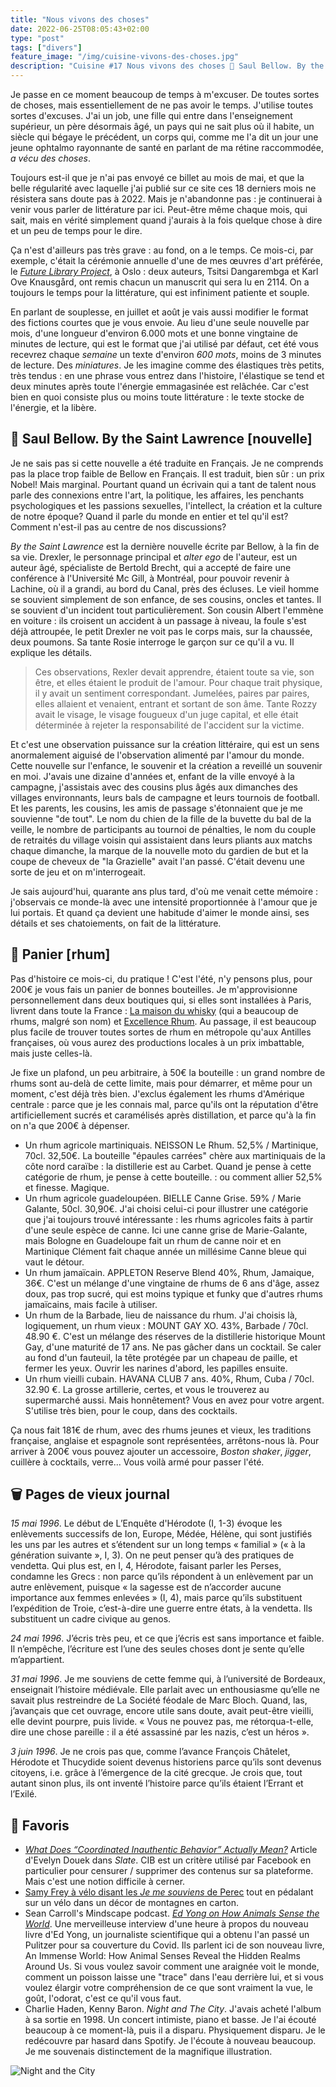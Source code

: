```yaml
---
title: "Nous vivons des choses"
date: 2022-06-25T08:05:43+02:00
type: "post"
tags: ["divers"]
feature_image: "/img/cuisine-vivons-des-choses.jpg"
description: "Cuisine #17 Nous vivons des choses 🚀 Saul Bellow. By the Saint Lawrence 🍹 Panier 🗑️ Pages de vieux journal 🔖 Favoris"
---
```


Je passe en ce moment beaucoup de temps à m'excuser. De toutes sortes de choses, mais essentiellement de ne pas avoir le temps. J'utilise toutes sortes d'excuses.<!--more--> J'ai un job, une fille qui entre dans l'enseignement supérieur, un père désormais âgé, un pays qui ne sait plus où il habite, un siècle qui bégaye le précédent, un corps qui, comme me l'a dit un jour une jeune ophtalmo rayonnante de santé en parlant de ma rétine raccommodée, _a vécu des choses_.

Toujours est-il que je n'ai pas envoyé ce billet au mois de mai, et que la belle régularité avec laquelle j'ai publié sur ce site ces 18 derniers mois ne résistera sans doute pas à 2022. Mais je n'abandonne pas : je continuerai à venir vous parler de littérature par ici. Peut-être même chaque mois, qui sait, mais en vérité simplement quand j'aurais à la fois quelque chose à dire et un peu de temps pour le dire.

Ça n'est d'ailleurs pas très grave : au fond, on a le temps. Ce mois-ci, par exemple, c'était la cérémonie annuelle d'une de mes œuvres d'art préférée, le _[Future Library Project](https://fr.wikipedia.org/wiki/Biblioth%C3%A8que_du_futur)_, à Oslo : deux auteurs, Tsitsi Dangarembga et Karl Ove Knausgård, ont remis chacun un manuscrit qui sera lu en 2114. On a toujours le temps pour la littérature, qui est infiniment patiente et souple.

En parlant de souplesse, en juillet et août je vais aussi modifier le format des fictions courtes que je vous envoie. Au lieu d'une seule nouvelle par mois, d'une longueur d'environ 6.000 mots et une bonne vingtaine de minutes de lecture, qui est le format que j'ai utilisé par défaut, cet été vous recevrez chaque _semaine_ un texte d'environ _600 mots_, moins de 3 minutes de lecture. Des _miniatures_. Je les imagine comme des élastiques très petits, très tendus : en une phrase vous entrez dans l'histoire, l'élastique se tend et deux minutes après toute l'énergie emmagasinée est relâchée. Car c'est bien en quoi consiste plus ou moins toute littérature : le texte stocke de l'énergie, et la libère.

## 🚀 Saul Bellow. By the Saint Lawrence [nouvelle]

Je ne sais pas si cette nouvelle a été traduite en Français. Je ne comprends pas la place trop faible de Bellow en Français. Il est traduit, bien sûr : un prix Nobel! Mais marginal. Pourtant quand un écrivain qui a tant de talent nous parle des connexions entre l'art, la politique, les affaires, les penchants psychologiques et les passions sexuelles, l'intellect, la création et la culture de notre époque? Quand il parle du monde en entier et tel qu'il est? Comment n'est-il pas au centre de nos discussions?

_By the Saint Lawrence_ est la dernière nouvelle écrite par Bellow, à la fin de sa vie. Drexler, le personnage principal et _alter ego_ de l'auteur, est un auteur âgé, spécialiste de Bertold Brecht, qui a accepté de faire une conférence à l'Université Mc Gill, à Montréal, pour pouvoir revenir à Lachine, où il a grandi, au bord du Canal, près des écluses. Le vieil homme se souvient simplement de son enfance, de ses cousins, oncles et tantes. Il se souvient d'un incident tout particulièrement. Son cousin Albert l'emmène en voiture : ils croisent un accident à un passage à niveau, la foule s'est déjà attroupée, le petit Drexler ne voit pas le corps mais, sur la chaussée, deux poumons. Sa tante Rosie interroge le garçon sur ce qu'il a vu. Il explique les détails.

> Ces observations, Rexler devait apprendre, étaient toute sa vie, son être, et elles étaient le produit de l'amour. Pour chaque trait physique, il y avait un sentiment correspondant. Jumelées, paires par paires, elles allaient et venaient, entrant et sortant de son âme.
> Tante Rozzy avait le visage, le visage fougueux d'un juge capital, et elle était déterminée à rejeter la responsabilité de l'accident sur la victime.

Et c'est une observation puissance sur la création littéraire, qui est un sens anormalement aiguisé de l'observation alimenté par l'amour du monde. Cette nouvelle sur l'enfance, le souvenir et la création a reveillé un souvenir en moi. J'avais une dizaine d'années et, enfant de la ville envoyé à la campagne, j'assistais avec des cousins plus âgés aux dimanches des villages environnants, leurs bals de campagne et leurs tournois de football. Et les parents, les cousins, les amis de passage s'étonnaient que je me souvienne "de tout". Le nom du chien de la fille de la buvette du bal de la veille, le nombre de participants au tournoi de pénalties, le nom du couple de retraités du village voisin qui assistaient dans leurs pliants aux matchs chaque dimanche, la marque de la nouvelle moto du gardien de but et la coupe de cheveux de "la Grazielle" avait l'an passé. C'était devenu une sorte de jeu et on m'interrogeait.

Je sais aujourd'hui, quarante ans plus tard, d'où me venait cette mémoire : j'observais ce monde-là avec une intensité proportionnée à l'amour que je lui portais. Et quand ça devient une habitude d'aimer le monde ainsi, ses détails et ses chatoiements, on fait de la littérature.

## 🍹 Panier [rhum]

Pas d'histoire ce mois-ci, du pratique ! C'est l'été, n'y pensons plus, pour 200€ je vous fais un panier de bonnes bouteilles. Je m'approvisionne personnellement dans deux boutiques qui, si elles sont installées à Paris, livrent dans toute la France : [La maison du whisky](https://goo.gl/maps/jxkbkd8BVk7v9s969) (qui a beaucoup de rhums, malgré son nom) et [Excellence Rhum](https://g.page/excellencerhum). Au passage, il est beaucoup plus facile de trouver toutes sortes de rhum en métropole qu'aux Antilles françaises, où vous aurez des productions locales à un prix imbattable, mais juste celles-là.

Je fixe un plafond, un peu arbitraire, à 50€ la bouteille : un grand nombre de rhums sont au-delà de cette limite, mais pour démarrer, et même pour un moment, c'est déjà très bien. J'exclus également les rhums d'Amérique centrale : parce que je les connais mal, parce qu'ils ont la réputation d'être artificiellement sucrés et caramélisés après distillation, et parce qu'à la fin on n'a que 200€ à dépenser.

  - Un rhum agricole martiniquais. NEISSON Le Rhum. 52,5% / Martinique, 70cl. 32,50€. La bouteille "épaules carrées" chère aux martiniquais de la côte nord caraïbe : la distillerie est au Carbet. Quand je pense à cette catégorie de rhum, je pense à cette bouteille. : ou comment allier 52,5% et finesse. Magique.
  - Un rhum agricole guadeloupéen. BIELLE Canne Grise. 59% / Marie Galante, 50cl. 30,90€. J'ai choisi celui-ci pour illustrer une catégorie que j'ai toujours trouvé intéressante : les rhums agricoles faits à partir d'une seule espèce de canne. Ici une canne grise de Marie-Galante, mais Bologne en Guadeloupe fait un rhum de canne noir et en Martinique Clément fait chaque année un millésime Canne bleue qui vaut le détour.
  - Un rhum jamaïcain. APPLETON Reserve Blend 40%, Rhum, Jamaique, 36€. C'est un mélange d'une vingtaine de rhums de 6 ans d'âge, assez doux, pas trop sucré, qui est moins typique et funky que d'autres rhums jamaïcains, mais facile à utiliser.
  - Un rhum de la Barbade, lieu de naissance du rhum. J'ai choisis là, logiquement, un rhum vieux : MOUNT GAY XO. 43%, Barbade / 70cl. 48.90 €. C'est un mélange des réserves de la distillerie historique Mount Gay, d'une maturité de 17 ans. Ne pas gâcher dans un cocktail. Se caler au fond d'un fauteuil, la tête protégée par un chapeau de paille, et fermer les yeux. Ouvrir les narines d'abord, les papilles ensuite.
  - Un rhum vieilli cubain. HAVANA CLUB 7 ans. 40%, Rhum, Cuba / 70cl. 32.90 €. La grosse artillerie, certes, et vous le trouverez au supermarché aussi. Mais honnêtement? Vous en avez pour votre argent. S'utilise très bien, pour le coup, dans des cocktails.

Ça nous fait 181€ de rhum, avec des rhums jeunes et vieux, les traditions française, anglaise et espagnole sont représentées, arrêtons-nous là. Pour arriver à 200€ vous pouvez ajouter un accessoire, _Boston shaker_, _jigger_, cuillère à cocktails, verre... Vous voilà armé pour passer l'été.

## 🗑️ Pages de vieux journal

_15 mai 1996_. Le début de L’Enquête d'Hérodote (I, 1-3) évoque les enlèvements successifs de Ion, Europe, Médée, Hélène, qui sont justifiés les uns par les autres et s’étendent sur un long temps « familial » (« à la génération suivante », I, 3). On ne peut penser qu’à des pratiques de vendetta. Qui plus est, en I, 4, Hérodote, faisant parler les Perses, condamne les Grecs : non parce qu’ils répondent à un enlèvement par un autre enlèvement, puisque « la sagesse est de n’accorder aucune importance aux femmes enlevées » (I, 4), mais parce qu’ils substituent l’expédition de Troie, c’est-à-dire une guerre entre états, à la vendetta. Ils substituent un cadre civique au genos.

_24 mai 1996_. J’écris très peu, et ce que j’écris est sans importance et faible. Il n’empêche, l’écriture est l’une des seules choses dont je sente qu’elle m’appartient.

_31 mai 1996_. Je me souviens de cette femme qui, à l’université de Bordeaux, enseignait l’histoire médiévale. Elle parlait avec un enthousiasme qu’elle ne savait plus restreindre de La Société féodale de Marc Bloch. Quand, las, j’avançais que cet ouvrage, encore utile sans doute, avait peut-être vieilli, elle devint pourpre, puis livide. « Vous ne pouvez pas, me rétorqua-t-elle, dire une chose pareille : il a été assassiné par les nazis, c’est un héros ».

_3 juin 1996_. Je ne crois pas que, comme l’avance François Châtelet, Hérodote et Thucydide soient devenus historiens parce qu’ils sont devenus citoyens, i.e. grâce à l’émergence de la cité grecque. Je crois que, tout autant sinon plus, ils ont inventé l’histoire parce qu’ils étaient l’Errant et l’Exilé.

## 🔖 Favoris

  - _[What Does “Coordinated Inauthentic Behavior” Actually Mean?](https://slate.com/technology/2020/07/coordinated-inauthentic-behavior-facebook-twitter.html)_ Article d'Evelyn Douek dans _Slate_. CIB est un critère utilisé par Facebook en particulier pour censurer / supprimer des contenus sur sa plateforme. Mais c'est une notion difficile à cerner.
  - [Samy Frey à vélo disant les _Je me souviens_ de Perec](https://ubu.com/film/perec_souviens.html) tout en pédalant sur un vélo dans un décor de montagnes en carton.
  - Sean Carroll's Mindscape podcast. [_Ed Yong on How Animals Sense the World_](https://www.preposterousuniverse.com/podcast/2022/06/20/201-ed-yong-on-how-animals-sense-the-world/). Une merveilleuse interview d'une heure à propos du nouveau livre d'Ed Yong, un journaliste scientifique qui a obtenu l'an passé un Pulitzer pour sa couverture du Covid. Ils parlent ici de son nouveau livre, An Immense World: How Animal Senses Reveal the Hidden Realms Around Us. Si vous voulez savoir comment une araignée voit le monde, comment un poisson laisse une "trace" dans l'eau derrière lui, et si vous voulez élargir votre compréhension de ce que sont vraiment la vue, le goût, l'odorat, c'est ce qu'il vous faut.
  - Charlie Haden, Kenny Baron. _Night and The City_. J'avais acheté l'album à sa sortie en 1998. Un concert intimiste, piano et basse. Je l'ai écouté beaucoup à ce moment-là, puis il a disparu. Physiquement disparu. Je le redécouvre par hasard dans Spotify. Je l'écoute à nouveau beaucoup. Je me souvenais distinctement de la magnifique illustration.

![Night and the City](/img/cuisine-night-city.jpg)

